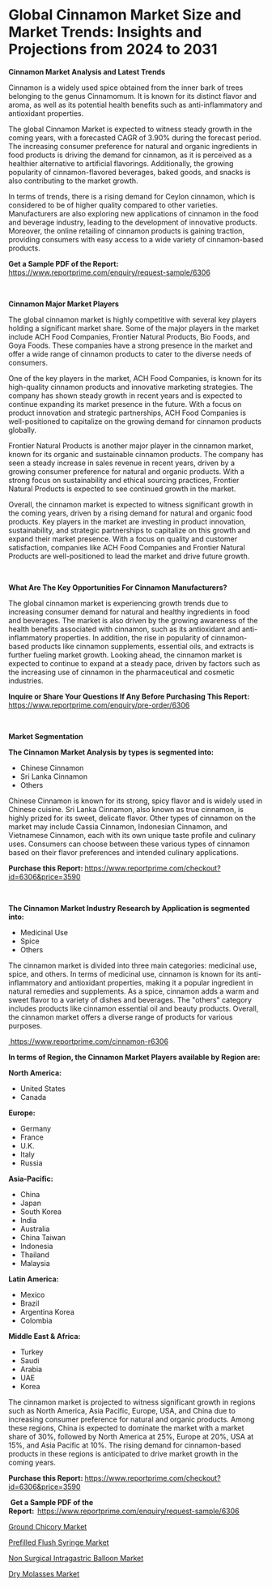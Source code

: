 <p><h1>Global Cinnamon Market Size and Market Trends: Insights and Projections from 2024 to 2031</h1></p><p><strong>Cinnamon Market Analysis and Latest Trends</strong></p>
<p><p>Cinnamon is a widely used spice obtained from the inner bark of trees belonging to the genus Cinnamomum. It is known for its distinct flavor and aroma, as well as its potential health benefits such as anti-inflammatory and antioxidant properties.</p><p>The global Cinnamon Market is expected to witness steady growth in the coming years, with a forecasted CAGR of 3.90% during the forecast period. The increasing consumer preference for natural and organic ingredients in food products is driving the demand for cinnamon, as it is perceived as a healthier alternative to artificial flavorings. Additionally, the growing popularity of cinnamon-flavored beverages, baked goods, and snacks is also contributing to the market growth.</p><p>In terms of trends, there is a rising demand for Ceylon cinnamon, which is considered to be of higher quality compared to other varieties. Manufacturers are also exploring new applications of cinnamon in the food and beverage industry, leading to the development of innovative products. Moreover, the online retailing of cinnamon products is gaining traction, providing consumers with easy access to a wide variety of cinnamon-based products.</p></p>
<p><strong>Get a Sample PDF of the Report:&nbsp;</strong> <a href="https://www.reportprime.com/enquiry/request-sample/6306">https://www.reportprime.com/enquiry/request-sample/6306</a></p>
<p>&nbsp;</p>
<p><strong>Cinnamon Major Market Players</strong></p>
<p><p>The global cinnamon market is highly competitive with several key players holding a significant market share. Some of the major players in the market include ACH Food Companies, Frontier Natural Products, Bio Foods, and Goya Foods. These companies have a strong presence in the market and offer a wide range of cinnamon products to cater to the diverse needs of consumers.</p><p>One of the key players in the market, ACH Food Companies, is known for its high-quality cinnamon products and innovative marketing strategies. The company has shown steady growth in recent years and is expected to continue expanding its market presence in the future. With a focus on product innovation and strategic partnerships, ACH Food Companies is well-positioned to capitalize on the growing demand for cinnamon products globally.</p><p>Frontier Natural Products is another major player in the cinnamon market, known for its organic and sustainable cinnamon products. The company has seen a steady increase in sales revenue in recent years, driven by a growing consumer preference for natural and organic products. With a strong focus on sustainability and ethical sourcing practices, Frontier Natural Products is expected to see continued growth in the market.</p><p>Overall, the cinnamon market is expected to witness significant growth in the coming years, driven by a rising demand for natural and organic food products. Key players in the market are investing in product innovation, sustainability, and strategic partnerships to capitalize on this growth and expand their market presence. With a focus on quality and customer satisfaction, companies like ACH Food Companies and Frontier Natural Products are well-positioned to lead the market and drive future growth.</p></p>
<p>&nbsp;</p>
<p><strong>What Are The Key Opportunities For Cinnamon Manufacturers?</strong></p>
<p><p>The global cinnamon market is experiencing growth trends due to increasing consumer demand for natural and healthy ingredients in food and beverages. The market is also driven by the growing awareness of the health benefits associated with cinnamon, such as its antioxidant and anti-inflammatory properties. In addition, the rise in popularity of cinnamon-based products like cinnamon supplements, essential oils, and extracts is further fueling market growth. Looking ahead, the cinnamon market is expected to continue to expand at a steady pace, driven by factors such as the increasing use of cinnamon in the pharmaceutical and cosmetic industries.</p></p>
<p><strong>Inquire or Share Your Questions If Any Before Purchasing This Report:</strong> <a href="https://www.reportprime.com/enquiry/pre-order/6306">https://www.reportprime.com/enquiry/pre-order/6306</a></p>
<p>&nbsp;</p>
<p><strong>Market Segmentation</strong></p>
<p><strong>The Cinnamon Market Analysis by types is segmented into:</strong></p>
<p><ul><li>Chinese Cinnamon</li><li>Sri Lanka Cinnamon</li><li>Others</li></ul></p>
<p><p>Chinese Cinnamon is known for its strong, spicy flavor and is widely used in Chinese cuisine. Sri Lanka Cinnamon, also known as true cinnamon, is highly prized for its sweet, delicate flavor. Other types of cinnamon on the market may include Cassia Cinnamon, Indonesian Cinnamon, and Vietnamese Cinnamon, each with its own unique taste profile and culinary uses. Consumers can choose between these various types of cinnamon based on their flavor preferences and intended culinary applications.</p></p>
<p><strong>Purchase this Report:&nbsp;</strong><a href="https://www.reportprime.com/checkout?id=6306&price=3590">https://www.reportprime.com/checkout?id=6306&price=3590</a></p>
<p>&nbsp;</p>
<p><strong>The Cinnamon Market Industry Research by Application is segmented into:</strong></p>
<p><ul><li>Medicinal Use</li><li>Spice</li><li>Others</li></ul></p>
<p><p>The cinnamon market is divided into three main categories: medicinal use, spice, and others. In terms of medicinal use, cinnamon is known for its anti-inflammatory and antioxidant properties, making it a popular ingredient in natural remedies and supplements. As a spice, cinnamon adds a warm and sweet flavor to a variety of dishes and beverages. The "others" category includes products like cinnamon essential oil and beauty products. Overall, the cinnamon market offers a diverse range of products for various purposes.</p></p>
<p><a href="https://www.reportprime.com/cinnamon-r6306">&nbsp;https://www.reportprime.com/cinnamon-r6306</a></p>
<p><strong>In terms of Region, the Cinnamon Market Players available by Region are:</strong></p>
<p>
    <p> <strong> North America: </strong>
        <ul>
            <li>United States</li>
            <li>Canada</li>
        </ul>
        </p> 
    <p> <strong> Europe: </strong>
        <ul>
            <li>Germany</li>
            <li>France</li>
            <li>U.K.</li>
            <li>Italy</li>
            <li>Russia</li>
        </ul>
        </p> 
    <p> <strong> Asia-Pacific: </strong>
        <ul>
            <li>China</li>
            <li>Japan</li>
            <li>South Korea</li>
            <li>India</li>
            <li>Australia</li>
            <li>China Taiwan</li>
            <li>Indonesia</li>
            <li>Thailand</li>
            <li>Malaysia</li>
        </ul>
        </p> 
    <p> <strong> Latin America: </strong>
        <ul>
            <li>Mexico</li>
            <li>Brazil</li>
            <li>Argentina Korea</li>
            <li>Colombia</li>
        </ul>
        </p> 
    <p> <strong> Middle East & Africa: </strong>
        <ul>
            <li>Turkey</li>
            <li>Saudi</li>
            <li>Arabia</li>
            <li>UAE</li>
            <li>Korea</li>
        </ul>
    </p>
    </p>
<p><p>The cinnamon market is projected to witness significant growth in regions such as North America, Asia Pacific, Europe, USA, and China due to increasing consumer preference for natural and organic products. Among these regions, China is expected to dominate the market with a market share of 30%, followed by North America at 25%, Europe at 20%, USA at 15%, and Asia Pacific at 10%. The rising demand for cinnamon-based products in these regions is anticipated to drive market growth in the coming years.</p></p>
<p><strong>Purchase this Report: </strong><a href="https://www.reportprime.com/checkout?id=6306&price=3590">https://www.reportprime.com/checkout?id=6306&price=3590</a></p>
<p>&nbsp;<strong>Get a Sample PDF of the Report:&nbsp;&nbsp;</strong><a href="https://www.reportprime.com/enquiry/request-sample/6306">https://www.reportprime.com/enquiry/request-sample/6306</a></p>
<p><strong></strong></p>
<p><p><a href="https://github.com/sardarp081/Market-Research-Report-List-1/blob/main/ground-chicory-market.md">Ground Chicory Market</a></p><p><a href="https://issuu.com/reportprime-2/docs/prefilled-flush-syringe-market-size-2030.pptx">Prefilled Flush Syringe Market</a></p><p><a href="https://issuu.com/reportprime-2/docs/non-surgical-intragastric-balloon-m_55380ff05614a4">Non Surgical Intragastric Balloon Market</a></p><p><a href="https://github.com/gcimaudf65/Market-Research-Report-List-1/blob/main/dry-molasses-market.md">Dry Molasses Market</a></p></p>